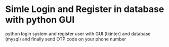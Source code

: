 # Simle Login and Register in database with python GUI
python login system and register user with GUI (tkinter) and database (mysql) and finally send OTP code on your phone number
